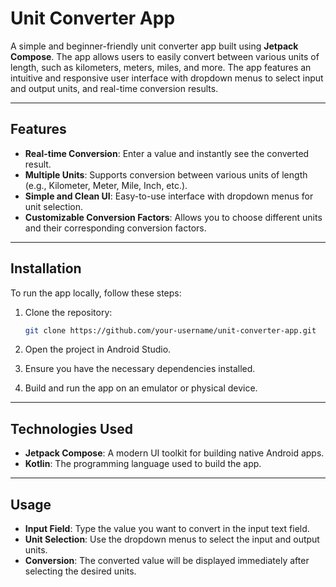 # Unit Converter App

A simple and beginner-friendly unit converter app built using **Jetpack Compose**. The app allows users to easily convert between various units of length, such as kilometers, meters, miles, and more. The app features an intuitive and responsive user interface with dropdown menus to select input and output units, and real-time conversion results.

---

## Features

- **Real-time Conversion**: Enter a value and instantly see the converted result.
- **Multiple Units**: Supports conversion between various units of length (e.g., Kilometer, Meter, Mile, Inch, etc.).
- **Simple and Clean UI**: Easy-to-use interface with dropdown menus for unit selection.
- **Customizable Conversion Factors**: Allows you to choose different units and their corresponding conversion factors.

---

## Installation

To run the app locally, follow these steps:

1. Clone the repository:
    ```bash
    git clone https://github.com/your-username/unit-converter-app.git
    ```

2. Open the project in Android Studio.

3. Ensure you have the necessary dependencies installed.

4. Build and run the app on an emulator or physical device.

---

## Technologies Used

- **Jetpack Compose**: A modern UI toolkit for building native Android apps.
- **Kotlin**: The programming language used to build the app.

---

## Usage

- **Input Field**: Type the value you want to convert in the input text field.
- **Unit Selection**: Use the dropdown menus to select the input and output units.
- **Conversion**: The converted value will be displayed immediately after selecting the desired units.


